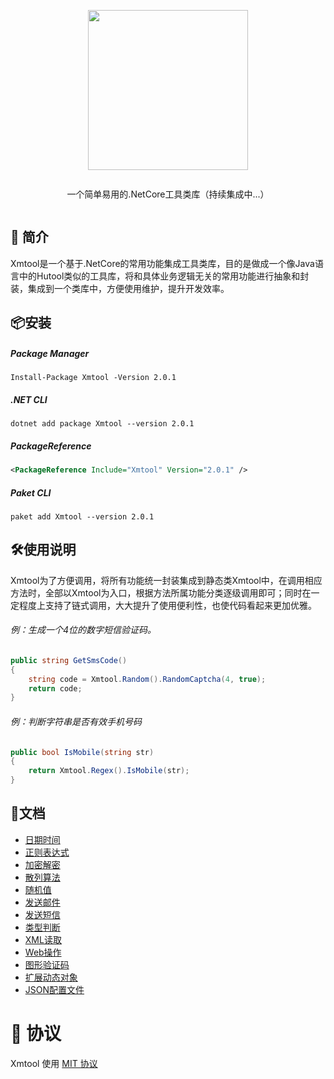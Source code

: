 <div align="center">
<article style="display: flex; flex-direction: column; align-items: center; justify-content: center;">
    <p align="center"><img width="256" src="http://res.dayuan.tech/images/xmtool.png" /></p>
    <p>
        一个简单易用的.NetCore工具类库（持续集成中...）
    </p>
</article>
</div>


##  :beginner: 简介

Xmtool是一个基于.NetCore的常用功能集成工具类库，目的是做成一个像Java语言中的Hutool类似的工具库，将和具体业务逻辑无关的常用功能进行抽象和封装，集成到一个类库中，方便使用维护，提升开发效率。



## :package:安装

##### Package Manager

```shell
Install-Package Xmtool -Version 2.0.1
```

##### .NET CLI

```shell
dotnet add package Xmtool --version 2.0.1
```

##### PackageReference

```xml
<PackageReference Include="Xmtool" Version="2.0.1" />
```

##### Paket CLI

```shell
paket add Xmtool --version 2.0.1
```



## :hammer_and_wrench:使用说明

Xmtool为了方便调用，将所有功能统一封装集成到静态类Xmtool中，在调用相应方法时，全部以Xmtool为入口，根据方法所属功能分类逐级调用即可；同时在一定程度上支持了链式调用，大大提升了使用便利性，也使代码看起来更加优雅。

###### 例：生成一个4位的数字短信验证码。

```c#
public string GetSmsCode()
{
    string code = Xmtool.Random().RandomCaptcha(4, true);
    return code;
}
```

###### 例：判断字符串是否有效手机号码

```c#
public bool IsMobile(string str)
{
    return Xmtool.Regex().IsMobile(str);
}
```



## :pencil:文档

- [日期时间](https://softwaiter.github.io/Xmtool/#/0201)
- [正则表达式](https://softwaiter.github.io/Xmtool/#/0202)
- [加密解密](https://softwaiter.github.io/Xmtool/#/0203)
- [散列算法](https://softwaiter.github.io/Xmtool/#/0204)
- [随机值](https://softwaiter.github.io/Xmtool/#/0205)
- [发送邮件](https://softwaiter.github.io/Xmtool/#/0206)
- [发送短信](https://softwaiter.github.io/Xmtool/#/0207)
- [类型判断](https://softwaiter.github.io/Xmtool/#/0208)
- [XML读取](https://softwaiter.github.io/Xmtool/#/0209)
- [Web操作](https://softwaiter.github.io/Xmtool/#/0210)
- [图形验证码](https://softwaiter.github.io/Xmtool/#/0211)
- [扩展动态对象](https://softwaiter.github.io/Xmtool/#/0212)
- [JSON配置文件](https://softwaiter.github.io/Xmtool/#/0213)



# 🎈 协议

Xmtool 使用 [MIT 协议](https://github.com/softwaiter/Xmtool/blob/master/LICENSE)
